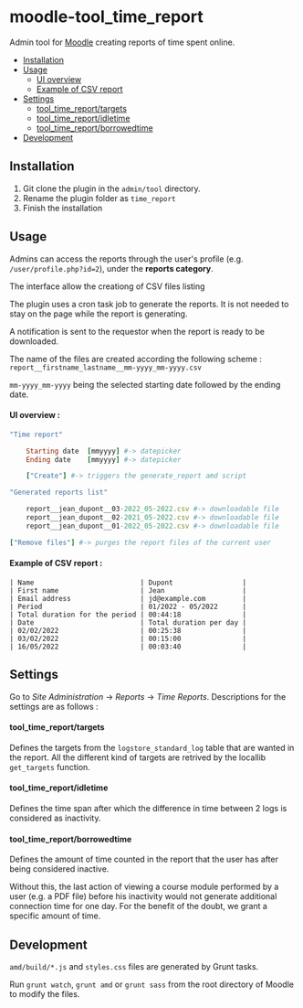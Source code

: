 # moodle-tool_time_report

Admin tool for [Moodle](https://moodle.org/) creating reports of time spent online.

* [Installation](#installation)
* [Usage](#usage)
  * [UI overview](#ui-overview-)
  * [Example of CSV report](#example-of-csv-report-)
* [Settings](#settings)
  * [tool_time_report/targets](#tool_time_reporttargets)
  * [tool_time_report/idletime](#tool_time_reportidletime)
  * [tool_time_report/borrowedtime](#tool_time_reportborrowedtime)
* [Development](#development)

## Installation

1. Git clone the plugin in the `admin/tool` directory.
2. Rename the plugin folder as `time_report`
3. Finish the installation


## Usage

Admins can access the reports through the user's profile (e.g. `/user/profile.php?id=2`), under the **reports category**.

The interface allow the creationg of CSV files listing 

The plugin uses a cron task job to generate the reports. It is not needed to stay on the page while the report is generating. 

A notification is sent to the requestor when the report is ready to be downloaded.

The name of the files are created according the following scheme :
`report__firstname_lastname__mm-yyyy_mm-yyyy.csv`

`mm-yyyy_mm-yyyy` being the selected starting date followed by the ending date.

#### UI overview :

```ruby
"Time report"

    Starting date  [mmyyyy] #-> datepicker
    Ending date    [mmyyyy] #-> datepicker

    ["Create"] #-> triggers the generate_report amd script

"Generated reports list"

    report__jean_dupont__03-2022_05-2022.csv #-> downloadable file
    report__jean_dupont__02-2021_05-2022.csv #-> downloadable file
    report__jean_dupont__01-2022_05-2022.csv #-> downloadable file

["Remove files"] #-> purges the report files of the current user
```

#### Example of CSV report :

```csv
| Name                          | Dupont                 |
| First name                    | Jean                   |
| Email address                 | jd@example.com         |
| Period                        | 01/2022 - 05/2022      |
| Total duration for the period | 00:44:18               |
| Date                          | Total duration per day |
| 02/02/2022                    | 00:25:38               |
| 03/02/2022                    | 00:15:00               |
| 16/05/2022                    | 00:03:40               |
```


## Settings

Go to *Site Administration* -> *Reports* -> *Time Reports*. Descriptions for the settings are as follows :

#### tool_time_report/targets

Defines the targets from the `logstore_standard_log` table that are wanted in the report.
All the different kind of targets are retrived by the locallib `get_targets` function.

#### tool_time_report/idletime

Defines the time span after which the difference in time between 2 logs is considered as inactivity.

#### tool_time_report/borrowedtime

Defines the amount of time counted in the report that the user has after being considered inactive.

Without this, the last action of viewing a course module performed by a user (e.g. a PDF file) before his inactivity would not generate additional connection time for one day. For the benefit of the doubt, we grant a specific amount of time.


## Development

`amd/build/*.js` and `styles.css` files are generated by Grunt tasks.

Run `grunt watch`, `grunt amd` or `grunt sass` from the root directory of Moodle to modify the files.
